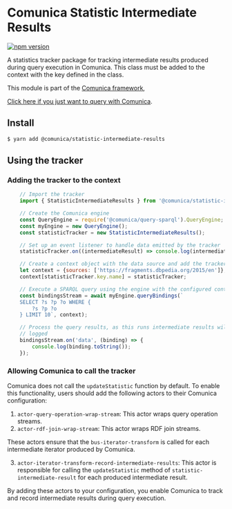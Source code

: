 # Comunica Statistic Intermediate Results

[![npm version](https://badge.fury.io/js/%40comunica%2Fstatistic-intermediate-results.svg)](https://www.npmjs.com/package/@comunica/statistic-intermediate-results)

A statistics tracker package for tracking intermediate results produced during query execution in Comunica.
This class must be added to the context with the key defined in the class.

This module is part of the [Comunica framework](https://github.com/comunica/comunica),

[Click here if you just want to query with Comunica](https://comunica.dev/docs/query/).

## Install

```bash
$ yarn add @comunica/statistic-intermediate-results
```
## Using the tracker

### Adding the tracker to the context
```javascript
    // Import the tracker
    import { StatisticIntermediateResults } from '@comunica/statistic-intermediate-results';

    // Create the Comunica engine
    const QueryEngine = require('@comunica/query-sparql').QueryEngine;
    const myEngine = new QueryEngine();
    const statisticTracker = new StatisticIntermediateResults();

    // Set up an event listener to handle data emitted by the tracker
    statisticTracker.on((intermediateResult) => console.log(intermediateResult));

    // Create a context object with the data source and add the tracker
    let context = {sources: ['https://fragments.dbpedia.org/2015/en']};
    context[statisticTracker.key.name] = statisticTracker;

    // Execute a SPARQL query using the engine with the configured context
    const bindingsStream = await myEngine.queryBindings(`
    SELECT ?s ?p ?o WHERE {
        ?s ?p ?o
    } LIMIT 10`, context);

    // Process the query results, as this runs intermediate results will be
    // logged
    bindingsStream.on('data', (binding) => {
        console.log(binding.toString());
    });
```

### Allowing Comunica to call the tracker

Comunica does not call the `updateStatistic` function by default. To enable this functionality, users should add the following actors to their Comunica configuration:

1. `actor-query-operation-wrap-stream`: This actor wraps query operation streams.
2. `actor-rdf-join-wrap-stream`: This actor wraps RDF join streams.

These actors ensure that the `bus-iterator-transform` is called for each intermediate iterator produced by Comunica.

3. `actor-iterator-transform-record-intermediate-results`: This actor is responsible for calling the `updateStatistic` method of `statistic-intermediate-result` for each produced intermediate result.

By adding these actors to your configuration, you enable Comunica to track and record intermediate results during query execution.
